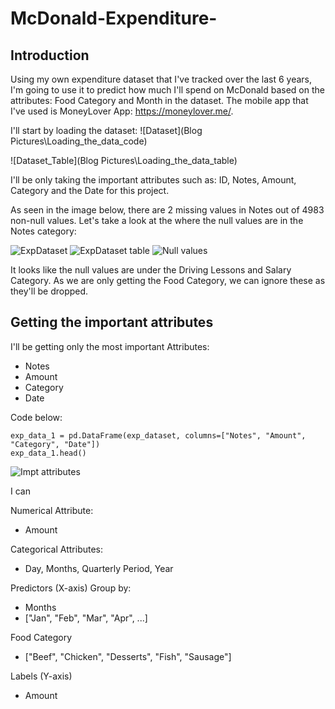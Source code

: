 # McDonald-Expenditure-

## Introduction

Using my own expenditure dataset that I've tracked over the last 6 years, I'm going to use it to predict how much I'll spend on McDonald based on the attributes: Food Category and Month in the dataset. The mobile app that I've used is MoneyLover App: https://moneylover.me/.

I'll start by loading the dataset:
![Dataset](Blog Pictures\Loading_the_data_code)

![Dataset_Table](Blog Pictures\Loading_the_data_table)

I'll be only taking the important attributes such as: ID, Notes, Amount, Category and the Date for this project.

As seen in the image below, there are 2 missing values in Notes out of 4983 non-null values.
Let's take a look at the where the null values are in the Notes category:

![ExpDataset](Blog_Pictures\Data_Info)
![ExpDataset table](Blog_Pictures\Checking_for_null_values_table)
![Null values](Blog_Pictures\Checking_for_null_values_table)

It looks like the null values are under the Driving Lessons and Salary Category.
As we are only getting the Food Category, we can ignore these as they'll be dropped.

## Getting the important attributes
I'll be getting only the most important Attributes:
* Notes
* Amount
* Category
* Date

Code below:
```
exp_data_1 = pd.DataFrame(exp_dataset, columns=["Notes", "Amount", "Category", "Date"])
exp_data_1.head()
```
![Impt attributes](Blog_Pictures\Getting_impt_attributes)

I can



Numerical Attribute:
* Amount

Categorical Attributes:
* Day, Months, Quarterly Period, Year


Predictors (X-axis)
Group by:
* Months
* ["Jan", "Feb", "Mar", "Apr", ...]

Food Category
* ["Beef", "Chicken", "Desserts", "Fish", "Sausage"]

Labels (Y-axis)
* Amount
